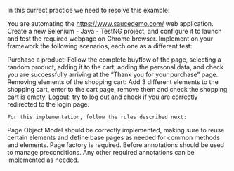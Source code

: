 In this currect practice we need to resolve this example:

You are automating the  https://www.saucedemo.com/ web application. 
Create a new Selenium - Java - TestNG project, and configure it to launch and test the required webpage on Chrome browser. Implement on your framework the following scenarios, each one as a different test:

Purchase a product: Follow the complete buyflow of the page, selecting a random product, adding it to the cart, adding the personal data, and check you are successfully arriving at the “Thank you for your purchase” page.
Removing elements of the shopping cart: Add 3 different elements to the shopping cart, enter to the cart page, remove them and check the shopping cart is empty.
Logout: try to log out and check if you are correctly redirected to the login page.

	For this implementation, follow the rules described next:
	
Page Object Model should be correctly implemented, making sure to reuse certain elements and define base pages as needed for common methods and elements.
Page factory is required.
Before annotations should be used to manage preconditions. Any other required annotations can be implemented as needed.

